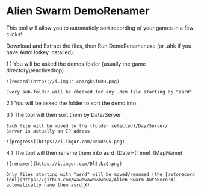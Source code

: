 # Alien Swarm DemoRenamer

This tool will allow you to automaticly sort recording of your games in a few clicks!

Download and Extract the files, then Run DemoRenamer.exe (or .ahk if you have AutoHotkey installed).

1 ) You will be asked the demos folder (usually the game directory\reactivedrop\).

    ![record](https://i.imgur.com/gkKfBDH.png)

    Every sub-folder will be checked for any .dem file starting by "asrd"

2 ) You will be asked the folder to sort the demo into.

3 ) The tool will then sort them by Date/Server

    Each file will be moved to the (folder selected)/Day/Server/
    Server is actually an IP adress
   
    ![progress](https://i.imgur.com/BKxUsQ5.png)

4 ) The tool will then rename them into asrd_(Date)-(Time)_(MapName)

    ![renamer](https://i.imgur.com/Dl5tkcQ.png)

    Only files starting with "asrd" will be moved/renamed (the [autorecord tool](https://github.com/wawawawawawawa/Alien-Swarm-AutoRecord) automatically name them asrd_X).
